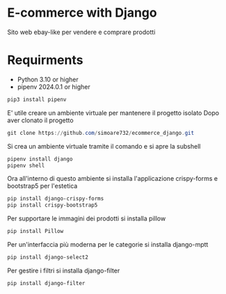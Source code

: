 # E-commerce with Django
Sito web ebay-like per vendere e comprare prodotti

# Requirments
* Python 3.10 or higher
* pipenv 2024.0.1 or higher
```powershell
pip3 install pipenv
```
E' utile creare un ambiente virtuale per mantenere il progetto isolato
Dopo aver clonato il progetto 
```powershell
git clone https://github.com/simoare732/ecommerce_django.git
```
Si crea un ambiente virtuale tramite il comando e si apre la subshell 
```powershell
pipenv install django
pipenv shell
```
Ora all'interno di questo ambiente si installa l'applicazione crispy-forms e bootstrap5 per l'estetica
```powershell
pip install django-crispy-forms
pip install crispy-bootstrap5
```
Per supportare le immagini dei prodotti si installa pillow
```powershell
pip install Pillow
```
Per un'interfaccia più moderna per le categorie si installa django-mptt
```powershell
pip install django-select2
```
Per gestire i filtri si installa django-filter
```powershell
pip install django-filter
